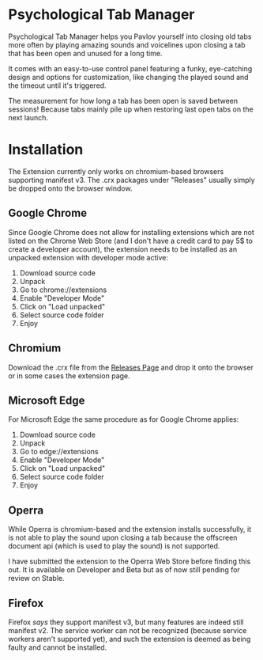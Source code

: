 # Psychological Tab Manager
Psychological Tab Manager helps you Pavlov yourself into closing old tabs more often by playing amazing sounds and voicelines 
upon closing a tab that has been open and unused for a long time. 

It comes with an easy-to-use control panel featuring a funky, eye-catching design and options for customization, 
like changing the played sound and the timeout until it's triggered.

The measurement for how long a tab has been open is saved between sessions! 
Because tabs mainly pile up when restoring last open tabs on the next launch.

# Installation
The Extension currently only works on chromium-based browsers supporting manifest v3. The .crx packages under "Releases" usually simply be dropped onto the browser window.
## Google Chrome
Since Google Chrome does not allow for installing extensions which are not listed on the Chrome Web Store (and I don't have a credit card to pay 5$ to create a developer account), 
the extension needs to be installed as an unpacked extension with developer mode active: 

1. Download source code
2. Unpack
3. Go to chrome://extensions
4. Enable "Developer Mode"
5. Click on "Load unpacked"
6. Select source code folder
7. Enjoy

## Chromium
Download the .crx file from the [Releases Page](https://github.com/Eiernase/NeverGonnaCloseATab/releases/) and drop it onto the browser or in some cases the extension page.

## Microsoft Edge
For Microsoft Edge the same procedure as for Google Chrome applies:

1. Download source code
2. Unpack
3. Go to edge://extensions
4. Enable "Developer Mode"
5. Click on "Load unpacked"
6. Select source code folder
7. Enjoy

## Operra
While Operra is chromium-based and the extension installs successfully, 
it is not able to play the sound upon closing a tab because the offscreen document api (which is used to play the sound) is not supported. 

I have submitted the extension to the Operra Web Store before finding this out. It is available on Developer and Beta but as of now still pending for review on Stable.

## Firefox
Firefox *says* they support manifest v3, but many features are indeed still manifest v2. The service worker can not be recognized (because service workers aren't supported yet), 
and such the extension is deemed as being faulty and cannot be installed.
